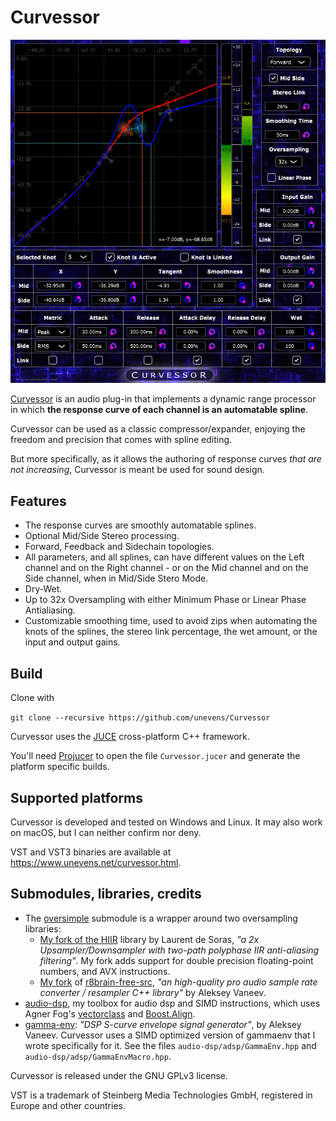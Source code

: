 # Curvessor

![Curvessor GUI](Images/screenshot.jpg?raw=true 'screenshot')

[Curvessor](https://www.unevens.net/curvessor.html) is an audio plug-in that implements a dynamic range processor in which **the response curve of each channel is an automatable spline**.

Curvessor can be used as a classic compressor/expander, enjoying the freedom and precision that comes with spline editing.

But more specifically, as it allows the authoring of response curves _that are not increasing_, Curvessor is meant be used for sound design.

## Features

- The response curves are smoothly automatable splines.
- Optional Mid/Side Stereo processing.
- Forward, Feedback and Sidechain topologies.
- All parameters, and all splines, can have different values on the Left channel and on the Right channel - or on the Mid channel and on the Side channel, when in Mid/Side Stero Mode.
- Dry-Wet.
- Up to 32x Oversampling with either Minimum Phase or Linear Phase Antialiasing.
- Customizable smoothing time, used to avoid zips when automating the knots of the splines, the stereo link percentage, the wet amount, or the input and output gains.

## Build

Clone with

`git clone --recursive https://github.com/unevens/Curvessor`

Curvessor uses the [JUCE](https://github.com/WeAreROLI/JUCE) cross-platform C++ framework.

You'll need [Projucer](https://shop.juce.com/get-juce) to open the file `Curvessor.jucer` and generate the platform specific builds.

## Supported platforms

Curvessor is developed and tested on Windows and Linux. It may also work on macOS, but I can neither confirm nor deny.

VST and VST3 binaries are available at https://www.unevens.net/curvessor.html.

## Submodules, libraries, credits

- The [oversimple](https://github.com/unevens/hiir) submodule is a wrapper around two oversampling libraries:
    - [My fork of the HIIR](https://github.com/unevens/hiir) library by Laurent de Soras, *"a 2x Upsampler/Downsampler with two-path polyphase IIR anti-aliasing filtering"*. My fork adds support for double precision floating-point numbers, and AVX instructions.
    - [My fork](https://github.com/unevens/r8brain/tree/include)  of [r8brain-free-src](https://github.com/avaneev/r8brain-free-src), *"an high-quality pro
  audio sample rate converter / resampler C++ library"* by Aleksey Vaneev.
- [audio-dsp](https://github.com/unevens/audio-dsp), my toolbox for audio dsp and SIMD instructions, which uses Agner Fog's [vectorclass](https://github.com/vectorclass/version2) and [Boost.Align](https://www.boost.org/doc/libs/1_71_0/doc/html/align.html).
- [gamma-env](https://github.com/avaneev/gammaenv): *"DSP S-curve envelope signal generator"*, by Aleksey Vaneev. Curvessor uses a SIMD optimized version of gammaenv that I wrote specifically for it. See the files `audio-dsp/adsp/GammaEnv.hpp` and `audio-dsp/adsp/GammaEnvMacro.hpp`.

Curvessor is released under the GNU GPLv3 license.

VST is a trademark of Steinberg Media Technologies GmbH, registered in Europe and other countries.
